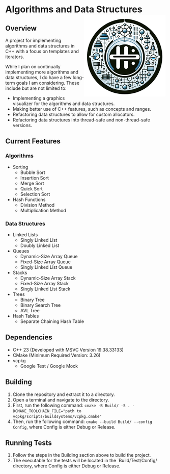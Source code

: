 # Algorithms and Data Structures <img src="Images/Logo.png" alt="Logo" width="256" height="256" align="right"/>

## Overview

A project for implementing algorithms and data structures in C++ with a focus on templates and iterators.

While I plan on continually implementing more algorithms and data structures, I do have a few long-term goals I am
considering. These include but are not limited to:

- Implementing a graphics visualizer for the algorithms and data structures.
- Making better use of C++ features, such as concepts and ranges.
- Refactoring data structures to allow for custom allocators.
- Refactoring data structures into thread-safe and non-thread-safe versions.

## Current Features

### Algorithms

- Sorting
    - Bubble Sort
    - Insertion Sort
    - Merge Sort
    - Quick Sort
    - Selection Sort
- Hash Functions
    - Division Method
    - Multiplication Method

### Data Structures

- Linked Lists
    - Singly Linked List
    - Doubly Linked List
- Queues
    - Dynamic-Size Array Queue
    - Fixed-Size Array Queue
    - Singly Linked List Queue
- Stacks
    - Dynamic-Size Array Stack
    - Fixed-Size Array Stack
    - Singly Linked List Stack
- Trees
    - Binary Tree
    - Binary Search Tree
    - AVL Tree
- Hash Tables
    - Separate Chaining Hash Table

## Dependencies

- C++ 23 (Developed with MSVC Version 19.38.33133)
- CMake (Minimum Required Version: 3.26)
- vcpkg
    - Google Test / Google Mock

## Building

1. Clone the repository and extract it to a directory.
2. Open a terminal and navigate to the directory.
3. First, run the following
   command: `cmake -B Build/ -S . -DCMAKE_TOOLCHAIN_FILE="path to vcpkg/scripts/buildsystems/vcpkg.cmake"`
4. Then, run the following command: `cmake --build Build/ --config Config`, where Config is either Debug or Release.

## Running Tests

1. Follow the steps in the Building section above to build the project.
2. The executable for the tests will be located in the `Build/Test/Config/ directory, where Config is either Debug or
   Release.